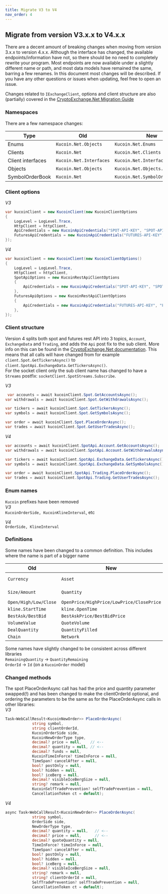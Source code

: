 ```yaml
---
title: Migrate V3 to V4
nav_order: 4
---
```


## Migrate from version V3.x.x to V4.x.x

There are a decent amount of breaking changes when moving from version 3.x.x to version 4.x.x. Although the interface has changed, the available endpoints/information have not, so there should be no need to completely rewrite your program.
Most endpoints are now available under a slightly different name or path, and most data models have remained the same, barring a few renames.
In this document most changes will be described. If you have any other questions or issues when updating, feel free to open an issue.

Changes related to `IExchangeClient`, options and client structure are also (partially) covered in the [CryptoExchange.Net Migration Guide](https://jkorf.github.io/CryptoExchange.Net/Migration%20Guide.html)

### Namespaces
There are a few namespace changes:  

|Type|Old|New|
|----|---|---|
|Enums|`Kucoin.Net.Objects`|`Kucoin.Net.Enums`  |
|Clients|`Kucoin.Net`|`Kucoin.Net.Clients`  |
|Client interfaces|`Kucoin.Net.Interfaces`|`Kucoin.Net.Interfaces.Clients`  |
|Objects|`Kucoin.Net.Objects`|`Kucoin.Net.Objects.Models`  |
|SymbolOrderBook|`Kucoin.Net`|`Kucoin.Net.SymbolOrderBooks`|

### Client options
*V3*
```csharp
var kucoinClient = new KucoinClient(new KucoinClientOptions
{
	LogLevel = LogLevel.Trace,
	HttpClient = httpClient,
	ApiCredentials = new KucoinApiCredentials("SPOT-API-KEY", "SPOT-API-SECRET", "SPOT-API-PASSPHRASE"),
	FuturesApiCredentials = new KucoinApiCredentials("FUTURES-API-KEY", "FUTURES-API-SECRET", "FUTURES-API-PASSPHRASE")
});
```

*V4*
```csharp
var kucoinClient = new KucoinClient(new KucoinClientOptions()
{
	LogLevel = LogLevel.Trace,
	HttpClient = httpClient,
	SpotApiOptions = new KucoinRestApiClientOptions
	{
		ApiCredentials = new KucoinApiCredentials("SPOT-API-KEY", "SPOT-API-SECRET", "SPOT-API-PASSPHRASE")
	},
	FuturesApiOptions = new KucoinRestApiClientOptions
	{
		ApiCredentials = new KucoinApiCredentials("FUTURES-API-KEY", "FUTURES-API-SECRET", "FUTURES-API-PASSPHRASE")
	},
});
```

### Client structure
Version 4 splits both spot and futures rest API into 3 topics, `Account`, `ExchangeData` and `Trading`, and adds the `Api` post fix to the sub client. More info on this can be found in the [CryptoExchange.Net documentation](https://jkorf.github.io/CryptoExchange.Net/Clients.html).
This means that all calls will have changed from for example `client.Spot.GetTickersAsync()` to `client.SpotApi.ExchangeData.GetTickersAsync()`.  
For the socket client only the sub client name has changed to have a `Streams` postfix: `socketClient.SpotStreams.Subscribe`.

*V3*
```csharp
 var accounts = await kucoinClient.Spot.GetAccountsAsync();
var withdrawals = await kucoinClient.Spot.GetWithdrawalsAsync();

var tickers = await kucoinClient.Spot.GetTickersAsync();
var symbols = await kucoinClient.Spot.GetSymbolsAsync();

var order = await kucoinClient.Spot.PlaceOrderAsync();
var trades = await kucoinClient.Spot.GetUserTradesAsync();
```

*V4*  
```csharp
var accounts = await kucoinClient.SpotApi.Account.GetAccountsAsync();
var withdrawals = await kucoinClient.SpotApi.Account.GetWithdrawalsAsync();

var tickers = await kucoinClient.SpotApi.ExchangeData.GetTickersAsync();
var symbols = await kucoinClient.SpotApi.ExchangeData.GetSymbolsAsync();

var order = await kucoinClient.SpotApi.Trading.PlaceOrderAsync();
var trades = await kucoinClient.SpotApi.Trading.GetUserTradesAsync();
```

### Enum names
`Kucoin` prefixes have been removed  
*V3*  
`KucoinOrderSide, KucoinKlineInterval`, etc  

*V4*  
`OrderSide, KlineInterval`

### Definitions
Some names have been changed to a common definition. This includes where the name is part of a bigger name  

|Old|New||
|----|---|---|
|`Currency`|`Asset`|`GetCurrenciesAsync` -> `GetAssetsAsync`|
|`Size/Amount`|`Quantity`|`WithdrawMinSize` -> `WithdrawMinQuantity` |
|`Open/High/Low/Close`|`OpenPrice/HighPrice/LowPrice/ClosePrice`||
|`kline.StartTime`|`kline.OpenTime`||
|`BestAsk/BestBid`|`BestAskPrice/BestBidPrice`||
|`VolumeValue`|`QuoteVolume`||
|`DealQuantity`|`QuantityFilled`||
|`Chain`|`Network`||

Some names have slightly changed to be consistent across different libraries   
`RemainingQuantity` -> `QuantityRemaining`  
`OrderId` -> `Id` (on a `KucoinOrder` model)  

### Changed methods
The spot PlaceOrderAsync call has had the price and quantity parameter swapped(!) and has been changed to make the clientOrderId optional, and ordering the parameters to be the same as for the PlaceOrderAsync calls in other libraries:  
*V3*  
```csharp
Task<WebCallResult<KucoinNewOrder>> PlaceOrderAsync(
            string symbol,
            string clientOrderId,
            KucoinOrderSide side,
            KucoinNewOrderType type,
            decimal? price = null,    // <-- 
            decimal? quantity = null, // <--
            decimal? funds = null,
            KucoinTimeInForce? timeInForce = null,
            TimeSpan? cancelAfter = null,
            bool? postOnly = null,
            bool? hidden = null,
            bool? iceBerg = null,
            decimal? visibleIceBergSize = null,
            string? remark = null,
            KucoinSelfTradePrevention? selfTradePrevention = null,
            CancellationToken ct = default);
```
*V4*  
```csharp
async Task<WebCallResult<KucoinNewOrder>> PlaceOrderAsync(
            string symbol,
            OrderSide side,
            NewOrderType type,
            decimal? quantity = null,   // <-- 
            decimal? price = null,      // <-- 
            decimal? quoteQuantity = null,
            TimeInForce? timeInForce = null,
            TimeSpan? cancelAfter = null,
            bool? postOnly = null,
            bool? hidden = null,
            bool? iceBerg = null,
            decimal? visibleIceBergSize = null,
            string? remark = null,
            string? clientOrderId = null,
            SelfTradePrevention? selfTradePrevention = null,
            CancellationToken ct = default);
```
